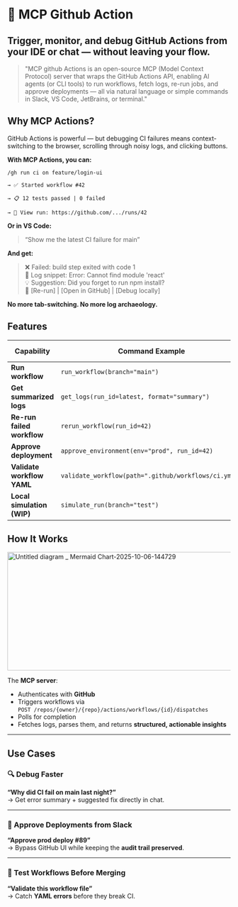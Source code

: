 # 🚀 MCP Github Action

## Trigger, monitor, and debug GitHub Actions from your IDE or chat — without leaving your flow.

>"MCP github Actions is an open-source MCP (Model Context Protocol) server that wraps the GitHub Actions API, enabling AI agents (or CLI tools) to run workflows, fetch logs, re-run jobs, and approve deployments — all via natural language or simple commands in Slack, VS Code, JetBrains, or terminal."

## Why MCP Actions?
GitHub Actions is powerful — but debugging CI failures means context-switching to the browser, scrolling through noisy logs, and clicking buttons.

**With MCP Actions, you can:**

`/gh run ci on feature/login-ui`

`→ ✅ Started workflow #42`

`→ 📋 12 tests passed | 0 failed`

`→ 🔗 View run: https://github.com/.../runs/42`

**Or in VS Code:**
>“Show me the latest CI failure for main”

**And get:**

>❌ Failed: build step exited with code 1 <br>
>📄 Log snippet: Error: Cannot find module 'react' <br>
>💡 Suggestion: Did you forget to run npm install? <br>
>🔄 [Re-run] | [Open in GitHub] | [Debug locally] 

**No more tab-switching. No more log archaeology.**


## Features

| **Capability**              | **Command Example**                                                   | **Supported Clients**     |
|-----------------------------|----------------------------------------------------------------------|---------------------------|
| **Run workflow**            | `run_workflow(branch="main")`                                        | Slack, VS Code, CLI       |
| **Get summarized logs**     | `get_logs(run_id=latest, format="summary")`                          | All                       |
| **Re-run failed workflow**  | `rerun_workflow(run_id=42)`                                          | All                       |
| **Approve deployment**      | `approve_environment(env="prod", run_id=42)`                         | Slack, Teams              |
| **Validate workflow YAML**  | `validate_workflow(path=".github/workflows/ci.yml")`                 | CLI, IDE                  |
| **Local simulation (WIP)**  | `simulate_run(branch="test")`                                        | CLI                       |

## How It Works
<img width="3840" height="267" alt="Untitled diagram _ Mermaid Chart-2025-10-06-144729" src="https://github.com/user-attachments/assets/300ac15a-7aa1-4519-b546-5e0b09d4724f" />


The **MCP server**:

- Authenticates with **GitHub**
- Triggers workflows via  
  `POST /repos/{owner}/{repo}/actions/workflows/{id}/dispatches`
- Polls for completion  
- Fetches logs, parses them, and returns **structured, actionable insights**

---

## Use Cases

### 🔍 Debug Faster
**“Why did CI fail on main last night?”**  
→ Get error summary + suggested fix directly in chat.

---

### 🚦 Approve Deployments from Slack
**“Approve prod deploy #89”**  
→ Bypass GitHub UI while keeping the **audit trail preserved**.

---

### 🧪 Test Workflows Before Merging
**“Validate this workflow file”**  
→ Catch **YAML errors** before they break CI.
